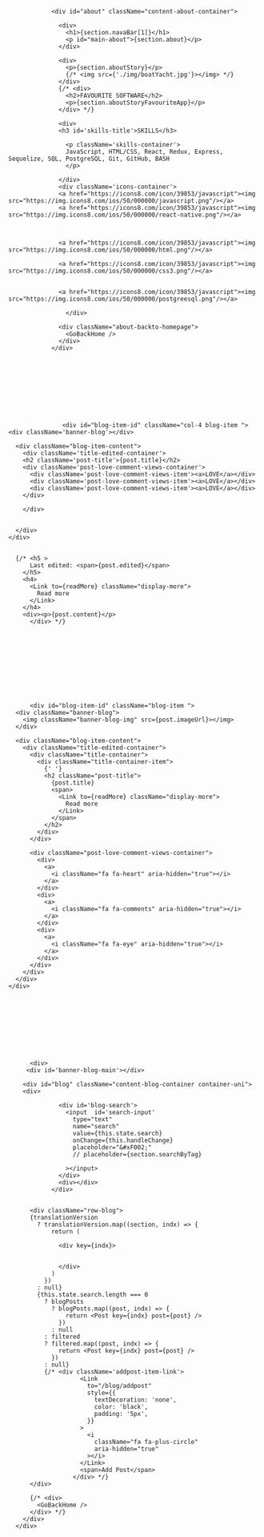                 <div id="about" className="content-about-container">
               
                  <div>
                    <h1>{section.navaBar[1]}</h1>
                    <p id="main-about">{section.about}</p>
                  </div>

                  <div>
                    <p>{section.aboutStory}</p>
                    {/* <img src={'./img/boatYacht.jpg'}></img> */}
                  </div>
                  {/* <div>
                    <h2>FAVOURITE SOFTWARE</h2>
                    <p>{section.aboutStoryFavouriteApp}</p>
                  </div> */}

                  <div>
                  <h3 id='skills-title'>SKILLS</h3>
            
                    <p className='skills-container'>
                    JavaScript, HTML/CSS, React, Redux, Express, Sequelize, SQL, PostgreSQL, Git, GitHub, BASH
                    </p>
                 
                  </div>
                  <div className='icons-container'>
                  <a href="https://icons8.com/icon/39853/javascript"><img src="https://img.icons8.com/ios/50/000000/javascript.png"/></a>
                  <a href="https://icons8.com/icon/39853/javascript"><img src="https://img.icons8.com/ios/50/000000/react-native.png"/></a>
                
               
                
                  <a href="https://icons8.com/icon/39853/javascript"><img src="https://img.icons8.com/ios/50/000000/html.png"/></a>
                
                  <a href="https://icons8.com/icon/39853/javascript"><img src="https://img.icons8.com/ios/50/000000/css3.png"/></a>
                

                  <a href="https://icons8.com/icon/39853/javascript"><img src="https://img.icons8.com/ios/50/000000/postgreesql.png"/></a>
                
                    </div>

                  <div className="about-backto-homepage">
                    <GoBackHome />
                  </div>
                </div>










                   <div id="blog-item-id" className="col-4 blog-item ">
    <div className='banner-blog'></div>

      <div className="blog-item-content">
        <div className='title-edited-container'>
        <h2 className='post-title'>{post.title}</h2>
        <div className='post-love-comment-views-container'>
          <div className='post-love-comment-views-item'><a>LOVE</a></div>
          <div className='post-love-comment-views-item'><a>LOVE</a></div>
          <div className='post-love-comment-views-item'><a>LOVE</a></div>
        </div>

        </div>
       

      </div>
    </div>


      {/* <h5 >
          Last edited: <span>{post.edited}</span>
        </h5>
        <h4>
          <Link to={readMore} className="display-more">
            Read more
          </Link>
        </h4>
        <div><p>{post.content}</p>
          </div> */}











          <div id="blog-item-id" className="blog-item ">
      <div className="banner-blog">
        <img className="banner-blog-img" src={post.imageUrl}></img>
      </div>

      <div className="blog-item-content">
        <div className="title-edited-container">
          <div className="title-container">
            <div className="title-container-item">
              {' '}
              <h2 className="post-title">
                {post.title}
                <span>
                  <Link to={readMore} className="display-more">
                    Read more
                  </Link>
                </span>
              </h2>
            </div>
          </div>

          <div className="post-love-comment-views-container">
            <div>
              <a>
                <i className="fa fa-heart" aria-hidden="true"></i>
              </a>
            </div>
            <div>
              <a>
                <i className="fa fa-comments" aria-hidden="true"></i>
              </a>
            </div>
            <div>
              <a>
                <i className="fa fa-eye" aria-hidden="true"></i>
              </a>
            </div>
          </div>
        </div>
      </div>
    </div>










          <div>
         <div id='banner-blog-main'></div>
       
        <div id="blog" className="content-blog-container container-uni">
        <div>
                  
                  <div id='blog-search'>
                    <input  id='search-input'
                      type="text"
                      name="search"
                      value={this.state.search}
                      onChange={this.handleChange}
                      placeholder="&#xF002;"
                      // placeholder={section.searchByTag}
                      
                    ></input>
                  </div>
                  <div></div>
                </div>
        

          <div className="row-blog">
          {translationVersion
            ? translationVersion.map((section, indx) => {
                return (
                  
                  <div key={indx}>
                     
             
                  </div>
                )
              })
            : null}
            {this.state.search.length === 0
              ? blogPosts
                ? blogPosts.map((post, indx) => {
                    return <Post key={indx} post={post} />
                  })
                : null
              : filtered
              ? filtered.map((post, indx) => {
                  return <Post key={indx} post={post} />
                })
              : null}
              {/* <div className='addpost-item-link'> 
                        <Link
                          to="/blog/addpost"
                          style={{
                            textDecoration: 'none',
                            color: 'black',
                            padding: '5px',
                          }}
                        >
                          <i
                            className="fa fa-plus-circle"
                            aria-hidden="true"
                          ></i>
                        </Link>
                        <span>Add Post</span>
                      </div> */}
          </div>
          
          {/* <div>
            <GoBackHome />
          </div> */}
        </div>
      </div>